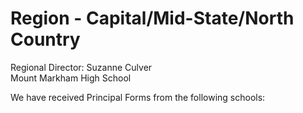 # Region  - Capital/Mid-State/North Country

Regional Director: Suzanne Culver\
Mount Markham High School

We have received Principal Forms from the following schools:

